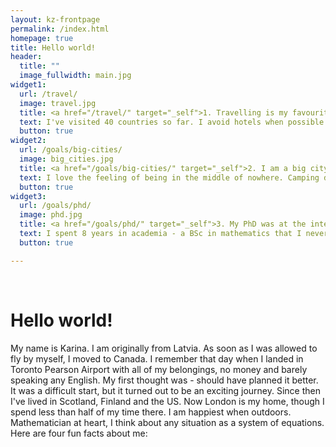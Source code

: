 ```yaml
---
layout: kz-frontpage
permalink: /index.html
homepage: true
title: Hello world!
header:
  title: ""
  image_fullwidth: main.jpg
widget1:
  url: /travel/
  image: travel.jpg
  title: <a href="/travel/" target="_self">1. Travelling is my favourite thing in life.</a>
  text: I've visited 40 countries so far. I avoid hotels when possible and I dislike tourist attractions. For me travelling is about exploring nature, architecture, cuisines and cultures around the world. Instead of visiting art galleries, I prefer to go for a walk looking for graffiti art. At night I prefer to wander around a busy port instead of pub crawling.
  button: true
widget2:
  url: /goals/big-cities/
  image: big_cities.jpg
  title: <a href="/goals/big-cities/" target="_self">2. I am a big city addict.</a>
  text: I love the feeling of being in the middle of nowhere. Camping deep in a desert and hiking from the last stop of a rarely used train line are amongst the happiest memories I have. But in the long term, I only truly feel alive when I live in a big city. I'd love to spend some time living in Mexico City, Singapore and Mumbai. My goal is to visit all cities with over 5 million people.
  button: true
widget3:
  url: /goals/phd/
  image: phd.jpg
  title: <a href="/goals/phd/" target="_self">3. My PhD was at the interface of computer science and biology.</a>
  text: I spent 8 years in academia - a BSc in mathematics that I never finished, an MSc in mathematics and finally a PhD at UCL. If you are considering whether to do a PhD or if you are already doing one and feeling stuck, go get in touch. I'm good at asking the right questions to help you figure out what is right for you.
  button: true

---
```


<br/>
<h1>Hello world!</h1>

My name is Karina. 
I am originally from Latvia. 
As soon as I was allowed to fly by myself, I moved to Canada. 
I remember that day when I landed in Toronto Pearson Airport with all of my belongings, no money and barely speaking any English.
My first thought was - should have planned it better.
It was a difficult start, but it turned out to be an exciting journey.
Since then I've lived in Scotland, Finland and the US.
Now London is my home, though I spend less than half of my time there.
I am happiest when outdoors.
Mathematician at heart, I think about any situation as a system of equations.
Here are four fun facts about me:
